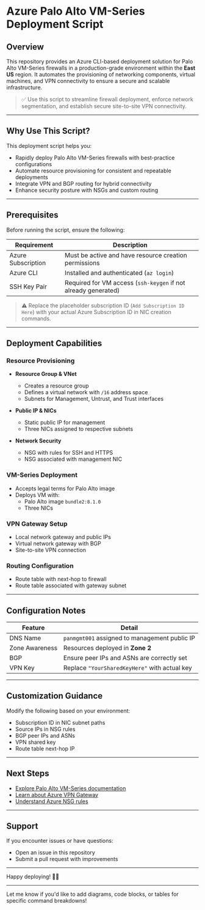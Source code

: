 # Azure Palo Alto VM-Series Deployment Script

## Overview

This repository provides an Azure CLI-based deployment solution for Palo Alto VM-Series firewalls in a production-grade environment within the **East US** region. It automates the provisioning of networking components, virtual machines, and VPN connectivity to ensure a secure and scalable infrastructure.

> ✅ Use this script to streamline firewall deployment, enforce network segmentation, and establish secure site-to-site VPN connectivity.

---

## Why Use This Script?

This deployment script helps you:

- Rapidly deploy Palo Alto VM-Series firewalls with best-practice configurations
- Automate resource provisioning for consistent and repeatable deployments
- Integrate VPN and BGP routing for hybrid connectivity
- Enhance security posture with NSGs and custom routing

---

## Prerequisites

Before running the script, ensure the following:

| Requirement | Description |
|------------|-------------|
| Azure Subscription | Must be active and have resource creation permissions |
| Azure CLI | Installed and authenticated (`az login`) |
| SSH Key Pair | Required for VM access (`ssh-keygen` if not already generated) |

> ⚠️ Replace the placeholder subscription ID (`Add Subscription ID Here`) with your actual Azure Subscription ID in NIC creation commands.

---

## Deployment Capabilities

### Resource Provisioning

- **Resource Group & VNet**
  - Creates a resource group
  - Defines a virtual network with `/16` address space
  - Subnets for Management, Untrust, and Trust interfaces

- **Public IP & NICs**
  - Static public IP for management
  - Three NICs assigned to respective subnets

- **Network Security**
  - NSG with rules for SSH and HTTPS
  - NSG associated with management NIC

### VM-Series Deployment

- Accepts legal terms for Palo Alto image
- Deploys VM with:
  - Palo Alto image `bundle2:8.1.0`
  - Three NICs

### VPN Gateway Setup

- Local network gateway and public IPs
- Virtual network gateway with BGP
- Site-to-site VPN connection

### Routing Configuration

- Route table with next-hop to firewall
- Route table associated with gateway subnet

---

## Configuration Notes

| Feature | Detail |
|--------|--------|
| DNS Name | `panmgmt001` assigned to management public IP |
| Zone Awareness | Resources deployed in **Zone 2** |
| BGP | Ensure peer IPs and ASNs are correctly set |
| VPN Key | Replace `"YourSharedKeyHere"` with actual key |

---

## Customization Guidance

Modify the following based on your environment:

- Subscription ID in NIC subnet paths
- Source IPs in NSG rules
- BGP peer IPs and ASNs
- VPN shared key
- Route table next-hop IP

---

## Next Steps

- [Explore Palo Alto VM-Series documentation](https://docs.paloaltonetworks.com/cloud-ngfw-azure/deployment/cloud-ngfw-for-azure-deployment-architectures/)
- [Learn about Azure VPN Gateway](https://learn.microsoft.com/en-us/azure/vpn-gateway/)
- [Understand Azure NSG rules](https://learn.microsoft.com/en-us/azure/virtual-network/network-security-groups-overview)

---

## Support

If you encounter issues or have questions:

- Open an issue in this repository
- Submit a pull request with improvements

---

Happy deploying! 🔐🚀

---

Let me know if you'd like to add diagrams, code blocks, or tables for specific command breakdowns!
